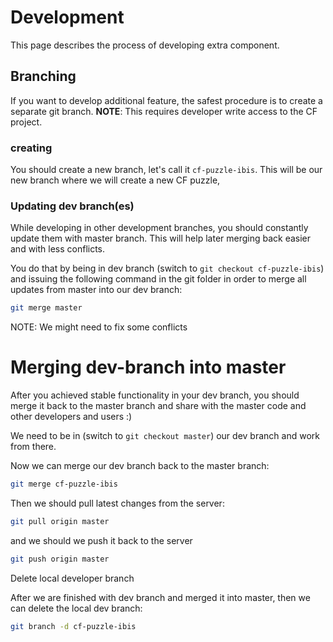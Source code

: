 # Development

This page describes the process of developing extra component.

## Branching

If you want to develop additional feature, the safest procedure is to create a separate git branch. **NOTE**: This requires developer write access to the CF project.

### creating

You should create a new branch, let's call it `cf-puzzle-ibis`. This will be our new branch where we will create a new CF puzzle,

### Updating dev branch(es)

While developing in other development branches, you should constantly update them with master branch. This will help later merging back easier and with less conflicts.

You do that by being in dev branch (switch to `git checkout cf-puzzle-ibis`) and issuing the following command in the git folder in order to merge all updates from master into our dev branch:

```sh
git merge master
```

NOTE: We might need to fix some conflicts

# Merging dev-branch into master

After you achieved stable functionality in your dev branch, you should merge it back to the master branch and share with the master code and other developers and users :)

We need to be in (switch to `git checkout master`) our dev branch and work from
there.

Now we can merge our dev branch back to the master branch:

```sh
git merge cf-puzzle-ibis
```

Then we should pull latest changes from the server:

```sh
git pull origin master
```

and we should we push it back to the server

```sh
git push origin master
```

Delete local developer branch

After we are finished with dev branch and merged it into master, then we can delete the local dev branch:

```sh
git branch -d cf-puzzle-ibis
```
